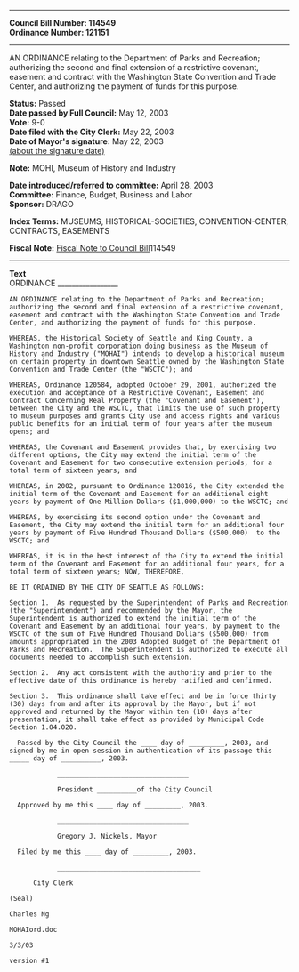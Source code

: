 * * * * *  
  
**Council Bill Number: [](#h0)[](#h2)114549**   
**Ordinance Number: 121151**  
  
* * * * *  
  
AN ORDINANCE relating to the Department of Parks and Recreation; authorizing the second and final extension of a restrictive covenant, easement and contract with the Washington State Convention and Trade Center, and authorizing the payment of funds for this purpose.  
  
**Status:** Passed   
**Date passed by Full Council:** May 12, 2003   
**Vote:** 9-0   
**Date filed with the City Clerk:** May 22, 2003   
**Date of Mayor's signature:** May 22, 2003   
[(about the signature date)](/~public/approvaldate.htm)   
  
**Note:** MOHI, Museum of History and Industry  
  
  
**Date introduced/referred to committee:** April 28, 2003   
**Committee:** Finance, Budget, Business and Labor   
**Sponsor:** DRAGO   
  
**Index Terms:** MUSEUMS, HISTORICAL-SOCIETIES, CONVENTION-CENTER, CONTRACTS, EASEMENTS  
  
**Fiscal Note:** [Fiscal Note to Council Bill](http://clerk.seattle.gov/~public/fnote/114549.htm)[](#h1)[](#h3)114549  
  
* * * * *  
  
**Text**  
    ORDINANCE _________________  
  
    AN ORDINANCE relating to the Department of Parks and Recreation;  
    authorizing the second and final extension of a restrictive covenant,  
    easement and contract with the Washington State Convention and Trade  
    Center, and authorizing the payment of funds for this purpose.  
  
    WHEREAS, the Historical Society of Seattle and King County, a  
    Washington non-profit corporation doing business as the Museum of  
    History and Industry ("MOHAI") intends to develop a historical museum  
    on certain property in downtown Seattle owned by the Washington State  
    Convention and Trade Center (the "WSCTC"); and  
  
    WHEREAS, Ordinance 120584, adopted October 29, 2001, authorized the  
    execution and acceptance of a Restrictive Covenant, Easement and  
    Contract Concerning Real Property (the "Covenant and Easement"),  
    between the City and the WSCTC, that limits the use of such property  
    to museum purposes and grants City use and access rights and various  
    public benefits for an initial term of four years after the museum  
    opens; and  
  
    WHEREAS, the Covenant and Easement provides that, by exercising two  
    different options, the City may extend the initial term of the  
    Covenant and Easement for two consecutive extension periods, for a  
    total term of sixteen years; and  
  
    WHEREAS, in 2002, pursuant to Ordinance 120816, the City extended the  
    initial term of the Covenant and Easement for an additional eight  
    years by payment of One Million Dollars ($1,000,000) to the WSCTC; and  
  
    WHEREAS, by exercising its second option under the Covenant and  
    Easement, the City may extend the initial term for an additional four  
    years by payment of Five Hundred Thousand Dollars ($500,000)  to the  
    WSCTC; and  
  
    WHEREAS, it is in the best interest of the City to extend the initial  
    term of the Covenant and Easement for an additional four years, for a  
    total term of sixteen years; NOW, THEREFORE,  
  
    BE IT ORDAINED BY THE CITY OF SEATTLE AS FOLLOWS:  
  
    Section 1.  As requested by the Superintendent of Parks and Recreation  
    (the "Superintendent") and recommended by the Mayor, the  
    Superintendent is authorized to extend the initial term of the  
    Covenant and Easement by an additional four years, by payment to the  
    WSCTC of the sum of Five Hundred Thousand Dollars ($500,000) from  
    amounts appropriated in the 2003 Adopted Budget of the Department of  
    Parks and Recreation.  The Superintendent is authorized to execute all  
    documents needed to accomplish such extension.  
  
    Section 2.  Any act consistent with the authority and prior to the  
    effective date of this ordinance is hereby ratified and confirmed.  
  
    Section 3.  This ordinance shall take effect and be in force thirty  
    (30) days from and after its approval by the Mayor, but if not  
    approved and returned by the Mayor within ten (10) days after  
    presentation, it shall take effect as provided by Municipal Code  
    Section 1.04.020.  
  
      Passed by the City Council the ____ day of _________, 2003, and  
    signed by me in open session in authentication of its passage this  
    _____ day of __________, 2003.  
  
                _________________________________  
  
                President __________of the City Council  
  
      Approved by me this ____ day of _________, 2003.  
  
                _________________________________  
  
                Gregory J. Nickels, Mayor  
  
      Filed by me this ____ day of _________, 2003.  
  
                ____________________________________  
  
          City Clerk  
  
    (Seal)  
  
    Charles Ng  
  
    MOHAIord.doc  
  
    3/3/03  
  
    version #1  

